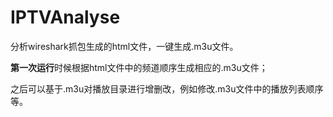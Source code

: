 # IPTVAnalyse
分析wireshark抓包生成的html文件，一键生成.m3u文件。

**第一次运行**时候根据html文件中的频道顺序生成相应的.m3u文件；

之后可以基于.m3u对播放目录进行增删改，例如修改.m3u文件中的播放列表顺序等。
